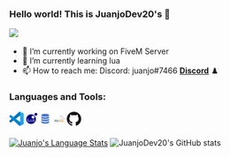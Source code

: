 ### Hello world! This is JuanjoDev20's 👋


![](https://avatars.githubusercontent.com/u/95863937?s=400&u=13f133f74cd1a17ccc5a47aad154e9b60d1f9bd3&v=4)


- 🔭 I’m currently working on FiveM Server
- 🌱 I’m currently learning lua
- 📫 How to reach me: Discord: juanjo#7466 **[Discord](https://discord.gg/f3cKfFKJpf)** ♟️


### Languages and Tools:

<img align="left" alt="Visual Studio Code" width="26px" src="https://raw.githubusercontent.com/github/explore/80688e429a7d4ef2fca1e82350fe8e3517d3494d/topics/visual-studio-code/visual-studio-code.png" />
<img align="left" alt="Lua" width="26px" src="https://raw.githubusercontent.com/github/explore/80688e429a7d4ef2fca1e82350fe8e3517d3494d/topics/lua/lua.png" />
<img align="left" alt="SQL" width="26px" src="https://raw.githubusercontent.com/github/explore/80688e429a7d4ef2fca1e82350fe8e3517d3494d/topics/sql/sql.png" />
<img align="left" alt="MySQL" width="26px" src="https://raw.githubusercontent.com/github/explore/80688e429a7d4ef2fca1e82350fe8e3517d3494d/topics/mysql/mysql.png" />
<img align="left" alt="GitHub" width="26px" src="https://raw.githubusercontent.com/github/explore/78df643247d429f6cc873026c0622819ad797942/topics/github/github.png" />
<br />
<br />



[![Juanjo's Language Stats](https://github-readme-stats.vercel.app/api/top-langs/?username=juanjodev20&)](https://github.com/anuraghazra/github-readme-stats)
![JuanjoDev20's GitHub stats](https://github-readme-stats.vercel.app/api?username=juanjodev20&show_icons=true&theme=tokyonight)

